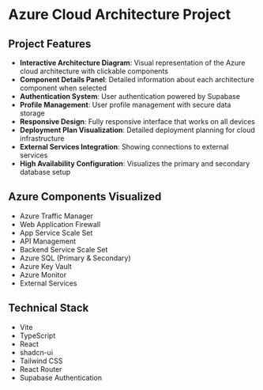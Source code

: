 
# Azure Cloud Architecture Project

## Project Features

- **Interactive Architecture Diagram**: Visual representation of the Azure cloud architecture with clickable components
- **Component Details Panel**: Detailed information about each architecture component when selected
- **Authentication System**: User authentication powered by Supabase
- **Profile Management**: User profile management with secure data storage
- **Responsive Design**: Fully responsive interface that works on all devices
- **Deployment Plan Visualization**: Detailed deployment planning for cloud infrastructure
- **External Services Integration**: Showing connections to external services
- **High Availability Configuration**: Visualizes the primary and secondary database setup

## Azure Components Visualized

- Azure Traffic Manager
- Web Application Firewall
- App Service Scale Set
- API Management
- Backend Service Scale Set
- Azure SQL (Primary & Secondary)
- Azure Key Vault
- Azure Monitor
- External Services

## Technical Stack

- Vite
- TypeScript
- React
- shadcn-ui
- Tailwind CSS
- React Router
- Supabase Authentication
